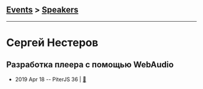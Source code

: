 ## [Events](../README.md) > [Speakers](../speakers.md)
---

# Сергей Нестеров

## Разработка плеера с помощью WebAudio
- 2019 Apr 18 -- PiterJS 36  | [:notebook:](https://fs.piterjs.org/events/36/nesterov.pdf)  
